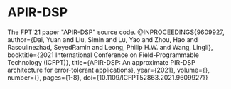 # APIR-DSP
The FPT'21 paper "APIR-DSP" source code.
@INPROCEEDINGS{9609927,
  author={Dai, Yuan and Liu, Simin and Lu, Yao and Zhou, Hao and Rasoulinezhad, SeyedRamin and Leong, Philip H.W. and Wang, Lingli},
  booktitle={2021 International Conference on Field-Programmable Technology (ICFPT)}, 
  title={APIR-DSP: An approximate PIR-DSP architecture for error-tolerant applications}, 
  year={2021},
  volume={},
  number={},
  pages={1-8},
  doi={10.1109/ICFPT52863.2021.9609927}}
